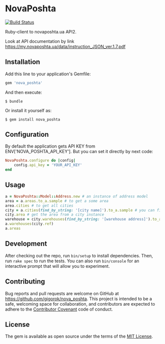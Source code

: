 # NovaPoshta

[![Build Status](https://travis-ci.org/gigorok/nova_poshta.svg?branch=master)](https://travis-ci.org/gigorok/nova_poshta)

Ruby-client to novaposhta.ua API2.

Look at API documentation by link https://my.novaposhta.ua/data/instruction_JSON_ver.1.7.pdf

## Installation

Add this line to your application's Gemfile:

```ruby
gem 'nova_poshta'
```

And then execute:

    $ bundle

Or install it yourself as:

    $ gem install nova_poshta

## Configuration

By default the application gets API KEY from ENV['NOVA_POSHTA_API_KEY'].
But you can set it directly by next code:
```ruby
NovaPoshta.configure do |config|
    config.api_key = 'YOUR_API_KEY'
end
```

## Usage
```ruby
a = NovaPoshta::Model::Address.new # an instance of address model
area = a.areas.to_a.sample # to get a some area
area.cities # to get all cities
city = a.cities(find_by_string: '[city name]').to_a.sample # you can filter by city name
city.area # get the area from a city instance
warehouse = city.warehouses(find_by_string: '[warehouse address]').to_a.sample
a.warehouses(city.ref)
a.areas
```

## Development

After checking out the repo, run `bin/setup` to install dependencies. Then, run `rake spec` to run the tests. You can also run `bin/console` for an interactive prompt that will allow you to experiment.

## Contributing

Bug reports and pull requests are welcome on GitHub at https://github.com/gigorok/nova_poshta. This project is intended to be a safe, welcoming space for collaboration, and contributors are expected to adhere to the [Contributor Covenant](http://contributor-covenant.org) code of conduct.


## License

The gem is available as open source under the terms of the [MIT License](http://opensource.org/licenses/MIT).

